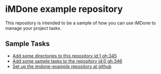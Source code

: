 iMDone example repository
====
This repository is intended to be a sample of how you can use iMDone to manage your project tasks.

Sample Tasks
----
- [Add some directories to this repository id:1 gh:345](#TODO:0)
- [Add some sample tasks to the repository id:0 gh:346](#TODO:30)
- [Set up the imdone-example repository at github](#DONE:0)
